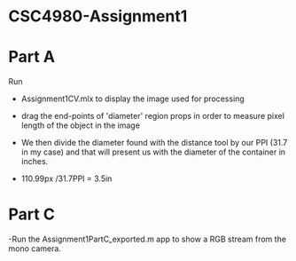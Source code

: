 # CSC4980-Assignment1

# Part A
Run
- Assignment1CV.mlx to display the image used for processing
- drag the end-points of 'diameter' region props in order to measure pixel length of the object in the image
- We then divide the diameter found with the distance tool by our PPI (31.7 in my case) and that will present us with the diameter of the container in inches.

- 110.99px /31.7PPI = 3.5in

# Part C
-Run the Assignment1PartC_exported.m app to show a RGB stream from the mono camera.
